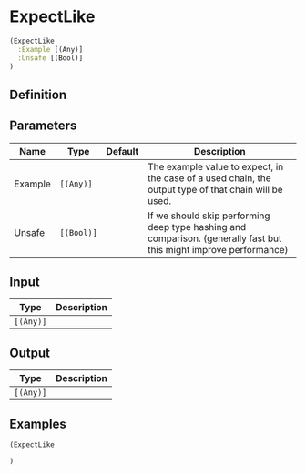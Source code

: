 # ExpectLike

```clojure
(ExpectLike
  :Example [(Any)]
  :Unsafe [(Bool)]
)
```

## Definition


## Parameters
| Name | Type | Default | Description |
|------|------|---------|-------------|
| Example | `[(Any)]` |  | The example value to expect, in the case of a used chain, the output type of that chain will be used. |
| Unsafe | `[(Bool)]` |  | If we should skip performing deep type hashing and comparison. (generally fast but this might improve performance) |


## Input
| Type | Description |
|------|-------------|
| `[(Any)]` |  |


## Output
| Type | Description |
|------|-------------|
| `[(Any)]` |  |


## Examples

```clojure
(ExpectLike

)
```
